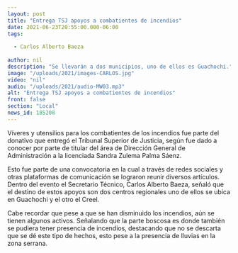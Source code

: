 ```yaml
---
layout: post
title: "Entrega TSJ apoyos a combatientes de incendios"
date: 2021-06-23T20:55:00.000-06:00
tags:
  
  - Carlos Alberto Baeza
  
author: nil
description: "Se llevarán a dos municipios, uno de ellos es Guachochi."
image: "/uploads/2021/images-CARLOS.jpg"
video: "nil"
audio: "/uploads/2021/audio-MW03.mp3"
alt: "Entrega TSJ apoyos a combatientes de incendios"
front: false
section: "Local"
news_id: 185208
---
```


Víveres y utensilios para los combatientes de los incendios fue parte del donativo que entregó el Tribunal Superior de Justicia, según fue dado a conocer por parte de titular del área de Dirección General de Administración a la licenciada Sandra Zulema Palma Sáenz.

Esto fue parte de una convocatoria en la cual a través de redes sociales y otras plataformas de comunicación se lograron reunir diversos artículos. Dentro del evento el Secretario Técnico, Carlos Alberto Baeza, señaló que el destino de estos apoyos son dos centros regionales uno de ellos se ubica en Guachochi y el otro el Creel.

Cabe recordar que pese a que se han disminuido los incendios, aún se tienen algunos activos. Señalando que la parte boscosa es donde también se pudiera tener presencia de incendios, destacando que no se descarta que se dé este tipo de hechos, esto pese a la presencia de lluvias en la zona serrana.
